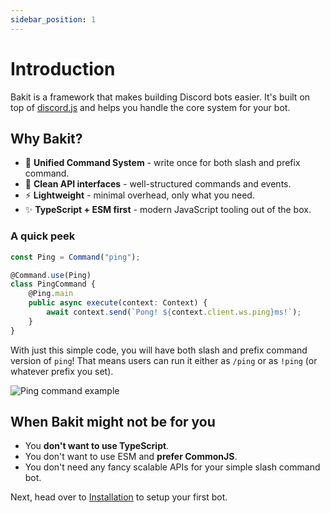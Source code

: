 ```yaml
---
sidebar_position: 1
---
```


# Introduction

Bakit is a framework that makes building Discord bots easier.
It's built on top of [discord.js](https://discord.js.org) and helps you handle the core system for your bot.

## Why Bakit?

- 🧩 **Unified Command System** - write once for both slash and prefix command.
- 🚀 **Clean API interfaces** - well-structured commands and events.
- ⚡ **Lightweight** - minimal overhead, only what you need.
- ✨ **TypeScript + ESM first** - modern JavaScript tooling out of the box.

### A quick peek

```ts
const Ping = Command("ping");

@Command.use(Ping)
class PingCommand {
	@Ping.main
	public async execute(context: Context) {
		await context.send(`Pong! ${context.client.ws.ping}ms!`);
	}
}
```

With just this simple code, you will have both slash and prefix command version of `ping`! That means users can run it either as `/ping` or as `!ping` (or whatever prefix you set).

![Ping command example](/img/ping-example.png)

## When Bakit might not be for you

- You **don't want to use TypeScript**.
- You don't want to use ESM and **prefer CommonJS**.
- You don't need any fancy scalable APIs for your simple slash command bot.

Next, head over to [Installation](/docs/installation) to setup your first bot.
